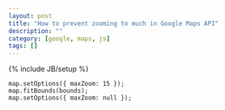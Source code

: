 ```yaml
---
layout: post
title: "How to prevent zooming to much in Google Maps API"
description: ""
category: [google, maps, js]
tags: []
---
```

{% include JB/setup %}

    
    map.setOptions({ maxZoom: 15 });
    map.fitBounds(bounds);
    map.setOptions({ maxZoom: null });

